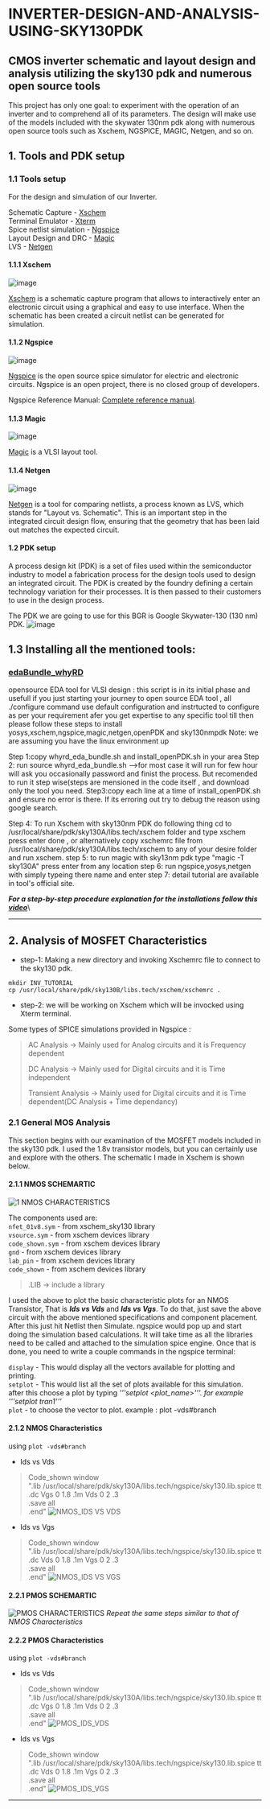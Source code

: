 # INVERTER-DESIGN-AND-ANALYSIS-USING-SKY130PDK

## CMOS inverter schematic and layout design and analysis utilizing the sky130 pdk and numerous open source tools

This project has only one goal: to experiment with the operation of an inverter and to comprehend all of its parameters. The design will make use of the models included with the skywater 130nm pdk along with numerous open source tools such as Xschem, NGSPICE, MAGIC, Netgen, and so on.

## 1. Tools and PDK setup
### 1.1 Tools setup
For the design and simulation of our Inverter.

Schematic Capture - [Xschem](http://repo.hu/projects/xschem/)\
Terminal Emulator - [Xterm](https://zoomadmin.com/HowToInstall/UbuntuPackage/xterm)\
Spice netlist simulation - [Ngspice](https://ngspice.sourceforge.io/)\
Layout Design and DRC - [Magic](http://opencircuitdesign.com/magic/)\
LVS - [Netgen](http://opencircuitdesign.com/netgen/)


#### 1.1.1 Xschem

![image](https://github.com/JAYRAM711/INVERTER-DESIGN-AND-ANALYSIS-USING-SKY130PDK/assets/119591230/12aa20e2-623d-4bf3-b22d-55c7e7fa3fae)

[Xschem](http://repo.hu/projects/xschem/xschem_man/xschem_man.html) is a schematic capture program that allows to interactively enter an electronic circuit using a graphical and easy to use interface. When the schematic has been created a circuit netlist can be generated for simulation.


#### 1.1.2 Ngspice

![image](https://github.com/JAYRAM711/INVERTER-DESIGN-AND-ANALYSIS-USING-SKY130PDK/assets/119591230/ae09b04c-3353-44c2-8f65-2968a84488ab)


[Ngspice](https://ngspice.sourceforge.io/devel.html) is the open source spice simulator for electric and electronic circuits. Ngspice is an open project, there is no closed group of developers.

Ngspice Reference Manual: [Complete reference manual](https://ngspice.sourceforge.io/docs/ngspice-manual.pdf).


#### 1.1.3 Magic

![image](https://github.com/JAYRAM711/INVERTER-DESIGN-AND-ANALYSIS-USING-SKY130PDK/assets/119591230/34757c88-ccd1-4fe7-a5d4-b18477bdefbe)

[Magic](http://opencircuitdesign.com/magic/) is a VLSI layout tool.


#### 1.1.4 Netgen

![image](https://github.com/JAYRAM711/INVERTER-DESIGN-AND-ANALYSIS-USING-SKY130PDK/assets/119591230/e4bb4c9c-3ab1-46f6-a10f-e3df6bbfb26c)

[Netgen](http://opencircuitdesign.com/netgen/) is a tool for comparing netlists, a process known as LVS, which stands for "Layout vs. Schematic". This is an important step in the integrated circuit design flow, ensuring that the geometry that has been laid out matches the expected circuit.

#### 1.2 PDK setup
A process design kit (PDK) is a set of files used within the semiconductor industry to model a fabrication process for the design tools used to design an integrated circuit. The PDK is created by the foundry defining a certain technology variation for their processes. It is then passed to their customers to use in the design process.

The PDK we are going to use for this BGR is Google Skywater-130 (130 nm) PDK.
![image](https://github.com/JAYRAM711/INVERTER-DESIGN-AND-ANALYSIS-USING-SKY130PDK/assets/119591230/2022c249-f797-4a6b-a4ab-738fb96001a6)


## 1.3 Installing all the mentioned tools: 
### [edaBundle_whyRD](https://github.com/rajdeep66/edaBundle_whyRD)

opensource EDA tool for VLSI design : this script is in its initial phase and usefull if you just starting your journey to open source EDA tool , all ./configure command use default configuration and instrtucted to configure as per your requirement afer you get expertise to any specific tool till then please follow these steps to install yosys,xschem,ngspice,magic,netgen,openPDK and sky130nmpdk Note: we are assuming you have the linux environment up


Step 1:copy whyrd_eda_bundle.sh and install_openPDK.sh in your area Step 2: run source whyrd_eda_bundle.sh -->for most case it will run for few hour will ask you occasionally password and finist the process.
But recomended to run it step wise(steps are mensioned in the code itself , and download only the tool you need.
Step3:copy each line at a time of install_openPDK.sh and ensure no error is there. If its erroring out try to debug the reason using google search.

Step 4: To run Xschem with sky130nm PDK do following thing cd to /usr/local/share/pdk/sky130A/libs.tech/xschem folder and type xschem press enter done , or alternatively copy xschemrc file from /usr/local/share/pdk/sky130A/libs.tech/xschem to any of your desire folder and run xschem.
step 5: to run magic with sky13nm pdk type "magic -T sky130A" press enter from any location
step 6: run ngspice,yosys,netgen with simply typeing there name and enter
step 7: detail tutorial are available in tool's official site.

***For a step-by-step procedure explanation for the installations follow this [video](https://www.youtube.com/watch?v=VCuyO7Chvc8&list=PL0E9jhuDlj9r-XIIgx5PPJpogx7ThS5CB&index=1)***\

---

## 2. Analysis of MOSFET Characteristics

- step-1: Making a new directory and invoking Xschemrc file to connect to the sky130 pdk.

```
mkdir INV_TUTORIAL
cp /usr/local/share/pdk/sky130B/libs.tech/xschem/xschemrc .
```
- step-2: we will be working on Xschem which will be invocked using Xterm terminal.

Some types of SPICE simulations provided in Ngspice : 
>AC Analysis -> Mainly used for Analog circuits and it is Frequency dependent
> 
>DC Analysis -> Mainly used for Digital circuits and it is Time independent
>
>Transient Analysis -> Mainly used for Digital circuits and it is Time dependent(DC Analysis + Time dependancy)

### 2.1 General MOS Analysis
This section begins with our examination of the MOSFET models included in the sky130 pdk. I used the 1.8v transistor models, but you can certainly use and explore with the others. The schematic I made in Xschem is shown below.

#### 2.1.1 NMOS SCHEMARTIC
![1 NMOS CHARACTERISTICS](https://github.com/JAYRAM711/INVERTER-DESIGN-AND-ANALYSIS-USING-SKY130PDK/assets/119591230/597b9758-3f74-41e6-8924-af729531de60)

The components used are:\
`nfet_01v8.sym` - from xschem_sky130 library\
`vsource.sym` - from xschem devices library\
`code_shown.sym` - from xschem devices library\
`gnd` - from xschem devices library\
`lab_pin` - from xschem devices library\
`code_shown` - from xschem devices library

> .LIB -> include a library

I used the above to plot the basic characteristic plots for an NMOS Transistor, That is ***Ids vs Vds*** and ***Ids vs Vgs***. To do that, just save the above circuit with the above mentioned specifications and component placement. After this just hit Netlist then Simulate. ngspice would pop up and start doing the simulation based calculations. It will take time as all the libraries need to be called and attached to the simulation spice engine. Once that is done, you need to write a couple commands in the ngspice terminal:

`display` - This would display all the vectors available for plotting and printing.\
`setplot` - This would list all the set of plots available for this simulation.\
after this choose a plot by typing *'''setplot <plot_name>'''. for example '''setplot tran1'''*\
`plot` - to choose the vector to plot.
example : plot -vds#branch

#### 2.1.2 NMOS Characteristics
using `plot -vds#branch`
- Ids vs Vds
> Code_shown window\
".lib /usr/local/share/pdk/sky130A/libs.tech/ngspice/sky130.lib.spice tt\
.dc Vgs 0 1.8 .1m Vds 0 2 .3\
.save all \
.end"
> ![NMOS_IDS VS VDS](https://github.com/JAYRAM711/INVERTER-DESIGN-AND-ANALYSIS-USING-SKY130PDK/assets/119591230/ebc2eff8-d4c0-493d-800d-55d7b361fb92)



- Ids vs Vgs
> Code_shown window\
".lib /usr/local/share/pdk/sky130A/libs.tech/ngspice/sky130.lib.spice tt\
.dc Vds 0 1.8 .1m Vgs 0 2 .3\
.save all \
.end"
> ![NMOS_IDS VS VGS](https://github.com/JAYRAM711/INVERTER-DESIGN-AND-ANALYSIS-USING-SKY130PDK/assets/119591230/30c35b35-39dc-4b2f-8dd5-16cc3cb1251e)


#### 2.2.1 PMOS SCHEMARTIC
![PMOS CHARACTERISTICS](https://github.com/JAYRAM711/INVERTER-DESIGN-AND-ANALYSIS-USING-SKY130PDK/assets/119591230/3712f495-db17-4d29-860a-f1af38d47d57)
*Repeat the same steps similar to that of NMOS Characteristics*

#### 2.2.2 PMOS Characteristics
using `plot -vds#branch`
- Ids vs Vds
> Code_shown window\
".lib /usr/local/share/pdk/sky130A/libs.tech/ngspice/sky130.lib.spice tt\
.dc Vgs 0 1.8 .1m Vds 0 2 .3\
.save all \
.end"
> ![PMOS_IDS_VDS](https://github.com/JAYRAM711/INVERTER-DESIGN-AND-ANALYSIS-USING-SKY130PDK/assets/119591230/f155b6bb-fc64-471e-99d4-0019af639988)




- Ids vs Vgs
> Code_shown window\
".lib /usr/local/share/pdk/sky130A/libs.tech/ngspice/sky130.lib.spice tt\
.dc Vds 0 1.8 .1m Vgs 0 2 .3\
.save all \
.end"
> ![PMOS_IDS_VGS](https://github.com/JAYRAM711/INVERTER-DESIGN-AND-ANALYSIS-USING-SKY130PDK/assets/119591230/81bfec6e-a5b1-4d9e-a622-d5e64f197d0b)


--- 
